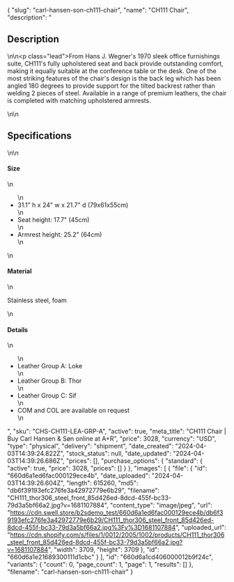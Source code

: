 {
  "slug": "carl-hansen-son-ch111-chair",
  "name": "CH111 Chair",
  "description": "<h2>Description</h2>\n<!-- split -->\n<p class=\"lead\">From Hans J. Wegner's 1970 sleek office furnishings suite, CH111's fully upholstered seat and back provide outstanding comfort, making it equally suitable at the conference table or the desk. One of the most striking features of the chair's design is the back leg which has been angled 180 degrees to provide support for the tilted backrest rather than welding 2 pieces of steel. Available in a range of premium leathers, the chair is completed with matching upholstered armrests.</p>\n<!-- split -->\n<h2>Specifications</h2>\n<!-- split -->\n<h4>Size</h4>\n<ul>\n<li>31.1\" h x 24\" w x 21.7\" d (79x61x55cm)</li>\n<li>Seat height: 17.7\" (45cm)</li>\n<li>Armrest height: 25.2\" (64cm)</li>\n</ul>\n<h4>Material</h4>\n<p>Stainless steel, foam</p>\n<h4>Details</h4>\n<ul>\n<li>Leather Group A: Loke</li>\n<li>Leather Group B: Thor</li>\n<li>Leather Group C: Sif</li>\n<li>COM and COL are available on request</li>\n</ul>",
  "sku": "CHS-CH111-LEA-GRP-A",
  "active": true,
  "meta_title": "CH111 Chair | Buy Carl Hansen & Søn online at A+R",
  "price": 3028,
  "currency": "USD",
  "type": "physical",
  "delivery": "shipment",
  "date_created": "2024-04-03T14:39:24.822Z",
  "stock_status": null,
  "date_updated": "2024-04-03T14:39:26.686Z",
  "prices": [],
  "purchase_options": {
    "standard": {
      "active": true,
      "price": 3028,
      "prices": []
    }
  },
  "images": [
    {
      "file": {
        "id": "660d6a1ed6fac000129ece4b",
        "date_uploaded": "2024-04-03T14:39:26.604Z",
        "length": 615260,
        "md5": "db6f39193efc276fe3a42972779e6b29",
        "filename": "CH111_thor306_steel_front_85d426ed-8dcd-455f-bc33-79d3a5bf66a2.jpg?v=1681107884",
        "content_type": "image/jpeg",
        "url": "https://cdn.swell.store/b2sdemo_test/660d6a1ed6fac000129ece4b/db6f39193efc276fe3a42972779e6b29/CH111_thor306_steel_front_85d426ed-8dcd-455f-bc33-79d3a5bf66a2.jpg%3Fv%3D1681107884",
        "uploaded_url": "https://cdn.shopify.com/s/files/1/0012/2005/1002/products/CH111_thor306_steel_front_85d426ed-8dcd-455f-bc33-79d3a5bf66a2.jpg?v=1681107884",
        "width": 3709,
        "height": 3709
      },
      "id": "660d6a1e21689300111d1cbc"
    }
  ],
  "id": "660d6a1cd406000012b9f24c",
  "variants": {
    "count": 0,
    "page_count": 1,
    "page": 1,
    "results": []
  },
  "filename": "carl-hansen-son-ch111-chair"
}